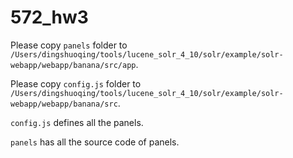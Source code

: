 # 572_hw3

Please copy `panels` folder to `/Users/dingshuoqing/tools/lucene_solr_4_10/solr/example/solr-webapp/webapp/banana/src/app`.

Please copy `config.js` folder to `/Users/dingshuoqing/tools/lucene_solr_4_10/solr/example/solr-webapp/webapp/banana/src`.


`config.js` defines all the panels.

`panels` has all the source code of panels.
